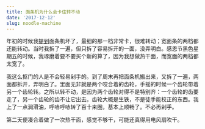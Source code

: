 ```yaml
---
title: 面条机为什么会卡住转不动
date: '2017-12-12'
slug: noodle-machine
---
```


年初的时候我[提到](/cn/2017/01/blog/)面条机坏了，最细的那一档非常卡，很难转动；宽面条的两档都还能转动。当时我拆了一遍，但只拆了容易拆开的一面，没弄明白。感恩节黑色星期五的时候，我琢磨着要不要买个新的算了，因为我想做热干面，而宽面的两档都太宽了。

我这么抠门的人是不会轻易剁手的。到了周末再把面条机搬出来，又拆了一遍，两面都拆开，弄明白了。里面无非就是两个咬合着的齿轮，手摇的时候一个齿轮带着另一个齿轮转。之所以转不动，是因为两个齿轮对得不是特别齐：一个齿轮的齿要走了，另一个齿轮的齿不让它出去。齿轮大概是生铁，不是徒手能校正的东西。我上了一点润滑油，呼哧呼哧转了百十来圈，基本上顺畅了。不必再剁手。

第二天便凑合着做了一次热干面，感觉不够干，可能还真得用电风扇吹干。
